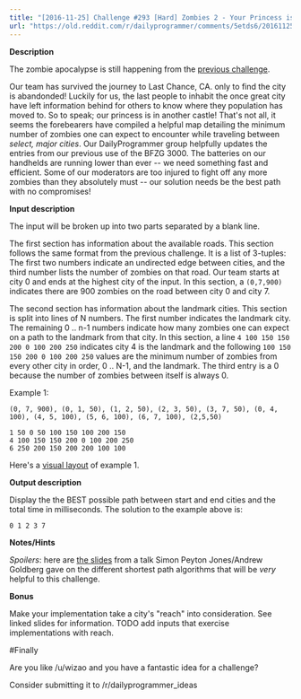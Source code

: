 ```yaml
---
title: "[2016-11-25] Challenge #293 [Hard] Zombies 2 - Your Princess is in Another Castle!"
url: "https://old.reddit.com/r/dailyprogrammer/comments/5etds6/20161125_challenge_293_hard_zombies_2_your/"
---
```


**Description**

The zombie apocalypse is still happening from the [previous challenge](https://www.reddit.com/r/dailyprogrammer/comments/3z1cxs/20160101_challenge_247_hard_zombies_on_the/).

Our team has survived the journey to Last Chance, CA. only to find the city is abandonded!  Luckily for us, the last people to inhabit the once great city have left information behind for others to know where they population has moved to.  So to speak; our princess is in another castle!  That's not all, it seems the forebearers have compiled a helpful map detailing the minimum number of zombies one can expect to encounter while traveling between *select, major cities*.  Our DailyProgrammer group helpfully updates the entries from our previous use of the BFZG 3000.  The batteries on our handhelds are running lower than ever -- we need something fast and efficient.  Some of our moderators are too injured to fight off any more zombies than they absolutely must -- our solution needs be the best path with no compromises!

**Input description**

The input will be broken up into two parts separated by a blank line.

The first section has information about the available roads.  This section follows the same format from the previous challenge.  It is a list of 3-tuples: The first two numbers indicate an undirected edge between cities, and the third number lists the number of zombies on that road.  Our team starts at city 0 and ends at the highest city of the input. In this section, a `(0,7,900)` indicates there are 900 zombies on the road between city 0 and city 7.

The second section has information about the landmark cities.  This section is split into lines of N numbers.  The first number indicates the landmark city.  The remaining 0 .. n-1 numbers indicate how many zombies one can expect on a path to the landmark from that city. In this section, a line `4 100 150 150 200 0 100 200 250` indicates city 4 is the landmark and the following `100 150 150 200 0 100 200 250` values are the minimum number of zombies from every other city in order, 0 .. N-1, and the landmark.  The third entry is a 0 because the number of zombies between itself is always 0.

Example 1:

    (0, 7, 900), (0, 1, 50), (1, 2, 50), (2, 3, 50), (3, 7, 50), (0, 4, 100), (4, 5, 100), (5, 6, 100), (6, 7, 100), (2,5,50)

    1 50 0 50 100 150 100 200 150
    4 100 150 150 200 0 100 200 250
    6 250 200 150 200 200 100 100


Here's a [visual layout](http://imgur.com/ognf7sF) of example 1.

**Output description**

Display the the BEST possible path between start and end cities and the total time in milliseconds.  The solution to the example above is:

    0 1 2 3 7

**Notes/Hints**

*Spoilers*: here are [the slides](http://www.ukuug.org/events/agm2010/ShortestPath.pdf) from a talk Simon Peyton Jones/Andrew Goldberg gave on the different shortest path algorithms that will be *very* helpful to this challenge.

**Bonus**

Make your implementation take a city's "reach" into consideration.  See linked slides for information.  TODO add inputs that exercise implementations with reach.

#Finally

Are you like /u/wizao and you have a fantastic idea for a challenge?

Consider submitting it to /r/dailyprogrammer_ideas